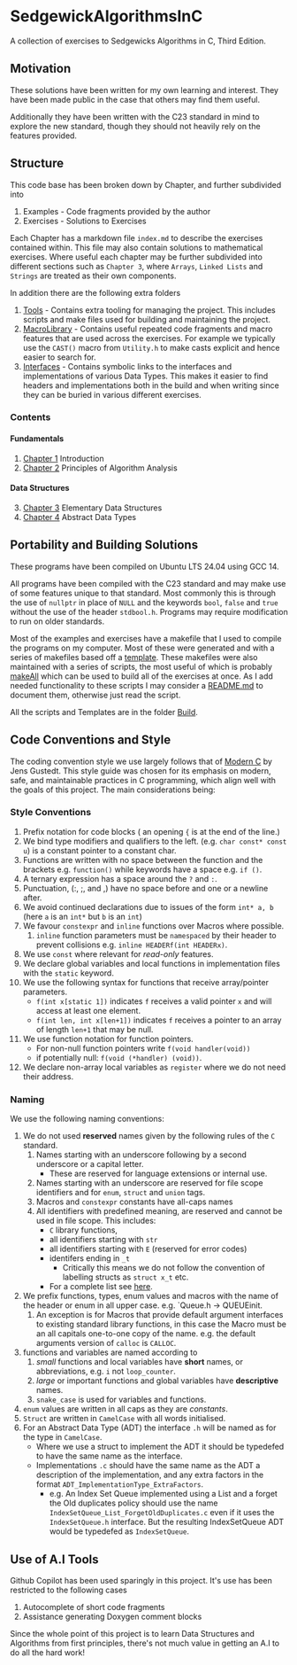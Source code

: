 # SedgewickAlgorithmsInC

A collection of exercises to Sedgewicks Algorithms in C, Third Edition.

## Motivation

These solutions have been written for my own learning and interest. They
have been made public in the case that others may find them useful.

Additionally they have been written with the C23 standard in mind to
explore the new standard, though they should not heavily rely on the
features provided.

## Structure

This code base has been broken down by Chapter, and further subdivided
into

1. Examples - Code fragments provided by the author
2. Exercises - Solutions to Exercises

Each Chapter has a markdown file `index.md` to describe the exercises
contained within. This file may also contain solutions to mathematical
exercises. Where useful each chapter may be further subdivided
into different sections such as `Chapter 3`, where `Arrays`, `Linked Lists`
and `Strings` are treated as their own components.

In addition there are the following extra folders
1. [Tools](./Tools/) - Contains extra tooling for managing the project. This includes scripts and make files used for building and maintaining the project.
2. [MacroLibrary](./MacroLibrary/) - Contains useful repeated code fragments and macro features that are used
across the exercises. For example we typically use the `CAST()` macro from `Utility.h` to make casts explicit
and hence easier to search for.
3. [Interfaces](./Interfaces/) - Contains symbolic links to the interfaces and implementations of various Data Types. This makes it easier to find headers and implementations both in the build and when writing since they
can be buried in various different exercises.
### Contents

#### Fundamentals

1. [Chapter 1](./Chapter1/index.md) Introduction
2. [Chapter 2](./Chapter2/index.md) Principles of Algorithm Analysis

#### Data Structures

3. [Chapter 3](./Chapter3/index.md) Elementary Data Structures
4. [Chapter 4](./Chapter4/index.md) Abstract Data Types

## Portability and Building Solutions

These programs have been compiled on Ubuntu LTS 24.04 using GCC 14.

All programs have been compiled with the C23 standard and may make use of
some features unique to that standard. Most commonly this is through the
use of `nullptr` in place of `NULL` and the keywords `bool`, `false` and
`true` without the use of the header `stdbool.h`. Programs may require
modification to run on older standards.

Most of the examples and exercises have a makefile that I used to compile
the programs on my computer. Most of these were generated and with
a series of makefiles based off a [template](./Tools/Build/Templates/1.0.0/MakefileTemplate).
These makefiles were also maintained with a series of scripts, the most useful of
which is probably [makeAll](./Tools/Build/makeAll.sh) which can be used to build
all of the exercises at once. As I add needed functionality to these scripts I may consider
a [README.md](./BuildTemplateAndScripts/README.md) to document them, otherwise just read the script.

All the scripts and Templates are in the folder [Build](./Tools/Build).

## Code Conventions and Style

The coding convention style we use largely follows that of [Modern C](https://gustedt.gitlabpages.inria.fr/modern-c/) by Jens Gustedt. This style guide was chosen for its emphasis on modern, safe, and maintainable practices in C programming, which align well with the goals of this project. The main considerations being:

### Style Conventions
1. Prefix notation for code blocks ( an opening `{` is at the end of the line.)
2. We bind type modifiers and qualifiers to the left. (e.g. `char const* const u`) is
   a constant pointer to a constant char.
3. Functions are written with no space between the function and the brackets e.g. `function()` while keywords have a space e.g. `if ()`.
4. A ternary expression has a space around the `?` and `:`.
5. Punctuation, (:, ;, and ,) have no space before and one or a newline after.
6. We avoid continued declarations due to issues of the form `int* a, b` (here `a` is an `int*` but `b` is an `int`)
7. We favour `constexpr` and `inline` functions over Macros where possible.
    1. `inline` function parameters must be `namespaced` by their header to prevent collisions e.g. `inline HEADERf(int HEADERx)`.
8. We use `const` where relevant for *read-only* features.
9. We declare global variables and local functions in implementation files with the `static` keyword.
10. We use the following syntax for functions that receive array/pointer parameters.
    - `f(int x[static 1])` indicates `f` receives a
    valid pointer `x` and will access at least one element.
    - `f(int len, int x[len+1])` indicates `f` receives a pointer to an array of length `len+1` that may be null.
11. We use function notation for function pointers.
    - For non-null function pointers write `f(void handler(void))`
    - if potentially null: `f(void (*handler) (void))`.
12. We declare non-array local variables as `register` where we do not need their address. 

### Naming
We use the following naming conventions:

1. We do not used **reserved** names given by the following rules of the `C` standard.
    1. Names starting with an underscore following by a second underscore or a capital letter.
        - These are reserved for language extensions or internal use.
    2. Names starting with an underscore are reserved for file scope identifiers and for `enum`, `struct` and `union` tags.
    3. Macros and `constexpr` constants have all-caps names
    4. All identifiers with predefined meaning, are reserved and cannot be used in file scope. This includes:
        - `C` library functions,
        - all identifiers starting with `str`
        - all identifiers starting with `E` (reserved for error codes)
        - identifers ending in `_t`
            - Critically this means we do not follow the convention of labelling structs as `struct x_t` etc.
        - For a complete list see [here](https://www.gnu.org/software/libc/manual/html_node/Reserved-Names.html).
2. We prefix functions, types, enum values and macros with the name of the header or enum in all upper case. e.g. `Queue.h -> QUEUEinit.
    1. An exception is for Macros that provide default argument interfaces to existing standard library functions, in this case the Macro must be an all capitals one-to-one copy of the name. e.g. the default arguments version
    of `calloc` is `CALLOC`.
3. functions and variables are named according to
    1. *small* functions and local variables have **short** names, or abbreviations, e.g. `i` not `loop_counter`.
    2. *large* or important functions and global variables have **descriptive** names.
    3. `snake_case` is used for variables and functions.
4. `enum` values are written in all caps as they are *constants*.
5. `Struct` are written in `CamelCase` with all words initialised.
6. For an Abstract Data Type (ADT) the interface `.h` will be named as for the type in `CamelCase`.
    - Where we use a struct to implement the ADT it should be typedefed to have the same name as the interface.
    - Implementations `.c` should have the same name as the ADT a description of the implementation, and any extra factors in the format `ADT_ImplementationType_ExtraFactors`. 
        - e.g. An Index Set Queue implemented using a List and a forget the Old duplicates policy should use the name `IndexSetQueue_List_ForgetOldDuplicates.c` even if it uses the `IndexSetQueue.h` interface. But the resulting IndexSetQueue ADT would be typedefed as `IndexSetQueue`. 

## Use of A.I Tools

Github Copilot has been used sparingly in this project. It's use has been restricted to the following cases
1. Autocomplete of short code fragments
2. Assistance generating Doxygen comment blocks

Since the whole point of this project is to learn Data Structures and Algorithms from first principles, there's
not much value in getting an A.I to do all the hard work!
